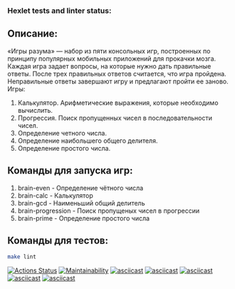 ### Hexlet tests and linter status:
## Описание:

«Игры разума» — набор из пяти консольных игр, построенных по принципу популярных мобильных приложений для прокачки мозга. Каждая игра задает вопросы, на которые нужно дать правильные ответы. После трех правильных ответов считается, что игра пройдена. Неправильные ответы завершают игру и предлагают пройти ее заново. Игры:
  1. Калькулятор. Арифметические выражения, которые необходимо вычислить.
  2. Прогрессия. Поиск пропущенных чисел в последовательности чисел.
  3. Определение четного числа.
  4. Определение наибольшего общего делителя.
  5. Определение простого числа.

## Команды для запуска игр:

  1. brain-even - Определение чётного числа
  2. brain-calc - Калькулятор
  3. brain-gcd - Наименьший общий делитель
  4. brain-progression - Поиск пропущеных чисел в прогрессии
  5. brain-prime - Определение простого числа

## Команды для тестов:
  
```bash
make lint
```

[![Actions Status](https://github.com/EvgeniyKauter/frontend-project-44/workflows/hexlet-check/badge.svg)](https://github.com/EvgeniyKauter/frontend-project-44/actions)
[![Maintainability](https://api.codeclimate.com/v1/badges/f51d81c46b08bc9756ba/maintainability)](https://codeclimate.com/github/EvgeniyKauter/frontend-project-44/maintainability)
[![asciicast](https://asciinema.org/a/xwhFp9UZq8G3bCrjrfqvEIC8W.svg)](https://asciinema.org/a/xwhFp9UZq8G3bCrjrfqvEIC8W)
[![asciicast](https://asciinema.org/a/iSBsFfhKQk8TIFmLNYhS9q4gt.svg)](https://asciinema.org/a/iSBsFfhKQk8TIFmLNYhS9q4gt)
[![asciicast](https://asciinema.org/a/yMtvS4Z3PrS9PAmiMLs6yelGj.svg)](https://asciinema.org/a/yMtvS4Z3PrS9PAmiMLs6yelGj)
[![asciicast](https://asciinema.org/a/uShkhWwmOkquuOWSd6uoo1ucd.svg)](https://asciinema.org/a/uShkhWwmOkquuOWSd6uoo1ucd)
[![asciicast](https://asciinema.org/a/qOyE1tLfYQgNwjR9pmPyQYjXT.svg)](https://asciinema.org/a/qOyE1tLfYQgNwjR9pmPyQYjXT)
